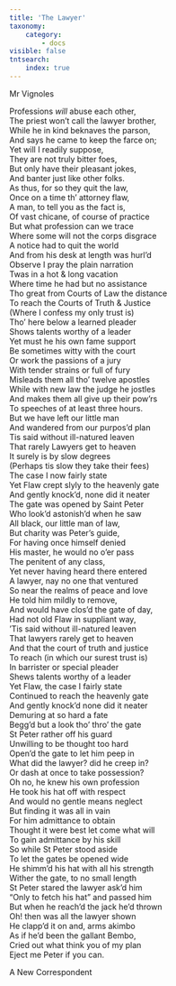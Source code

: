 ```yaml
---
title: 'The Lawyer'
taxonomy:
    category:
        - docs
visible: false
tntsearch:
    index: true
---
```


<div class="author">Mr Vignoles</div>  

Professions *will* abuse each other,  
The priest won’t call the lawyer brother,  
While he in kind beknaves the parson,  
And says he came to keep the farce on;  
Yet will I readily suppose,  
They are not truly bitter foes,  
But only have their pleasant jokes,  
And banter just like other folks.  
As thus, for so they quit the law,  
Once on a time th’ attorney flaw,  
A man, to tell you as the fact is,  
Of vast chicane, of course of practice  
But what profession can we trace  
Where some will not the corps disgrace  
A notice had to quit the world  
And from his desk at length was hurl’d  
Observe I pray the plain narration  
Twas in a hot & long vacation  
Where time he had but no assistance  
Tho great from Courts of Law the distance  
To reach the Courts of Truth & Justice  
(Where I confess my only trust is)  
Tho’ here below a learned pleader  
Shows talents worthy of a leader  
Yet must he his own fame support  
Be sometimes witty with the court  
Or work the passions of a jury  
With tender strains or full of fury  
Misleads them all tho’ twelve apostles  
While with new law the judge he jostles  
And makes them all give up their pow’rs  
To speeches of at least three hours.  
But we have left our little man  
And wandered from our purpos’d plan  
Tis said without ill-natured leaven  
<span data-tippy="If ever" class="green">That rarely</span> Lawyers get to heaven  
It surely is by slow degrees  
(Perhaps tis slow they take their fees)  
The case I now fairly state  
<span data-tippy="Flaw reach’d at length to Heaven’s high gate" class="green">Yet Flaw crept slyly to the heavenly gate</span>  
<span data-tippy="Quite spent her rapt" class="green">And gently knock’d</span>, none did it neater  
The gate was opened by Saint Peter  
Who look’d astonish’d when he saw  
All black, our little man of law,  
But charity was Peter’s guide,  
For having once himself denied  
His master, he would no o’er pass  
The penitent of any class,  
Yet never having heard there entered  
A lawyer, nay no one that ventured  
<span data-tippy="Within" class="green">So near</span> the realms of peace and love  
He told him mildly to remove,  
And would have clos’d the gate of day,  
Had not old Flaw in suppliant way,  
’Tis said without ill-natured leaven  
That lawyers rarely get to heaven  
And that the court of truth and justice  
To reach (in which our surest trust is)  
In barrister or special pleader  
Shews talents worthy of a leader  
Yet Flaw, the case I fairly state  
Continued to reach the heavenly gate  
And gently knock’d none did it neater  
Demuring at so hard a fate  
Begg’d but a look tho’ thro’ the gate  
St Peter rather off his guard  
Unwilling to be thought too hard  
Open’d the gate to let him peep in  
What did the lawyer? did he creep in?  
Or dash at once to take possession?  
Oh no, he knew his own profession  
He took his hat off with respect  
And would no gentle means neglect  
But finding it was all in vain  
For him admittance to obtain  
Thought it were best let come what will  
To gain admittance by his skill  
So while St Peter stood aside  
To let the gates be opened wide  
He shimm’d his hat with all his strength  
Wither the gate, to no small length  
St Peter stared the lawyer ask’d him  
“Only to fetch his hat” and passed him  
But when he reach’d the jack he’d thrown  
Oh! then was all the lawyer shown  
He clapp’d it on and, arms akimbo  
As if he’d been the gallant Bembo,  
Cried out what think you of my plan  
Eject me Peter if you can.  
  
A New Correspondent